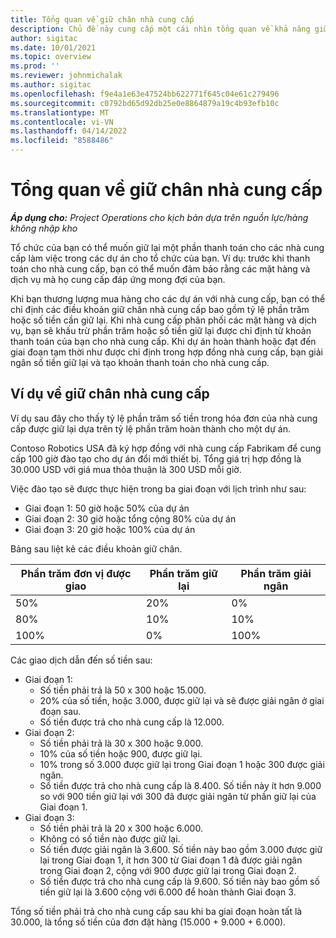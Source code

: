 ```yaml
---
title: Tổng quan về giữ chân nhà cung cấp
description: Chủ đề này cung cấp một cái nhìn tổng quan về khả năng giữ chân nhà cung cấp.
author: sigitac
ms.date: 10/01/2021
ms.topic: overview
ms.prod: ''
ms.reviewer: johnmichalak
ms.author: sigitac
ms.openlocfilehash: f9e4a1e63e47524bb622771f645c04e61c279496
ms.sourcegitcommit: c0792bd65d92db25e0e8864879a19c4b93efb10c
ms.translationtype: MT
ms.contentlocale: vi-VN
ms.lasthandoff: 04/14/2022
ms.locfileid: "8588486"
---
```

# <a name="vendor-retention-overview"></a>Tổng quan về giữ chân nhà cung cấp

_**Áp dụng cho:** Project Operations cho kịch bản dựa trên nguồn lực/hàng không nhập kho_

Tổ chức của bạn có thể muốn giữ lại một phần thanh toán cho các nhà cung cấp làm việc trong các dự án cho tổ chức của bạn. Ví dụ: trước khi thanh toán cho nhà cung cấp, bạn có thể muốn đảm bảo rằng các mặt hàng và dịch vụ mà họ cung cấp đáp ứng mong đợi của bạn.

Khi bạn thương lượng mua hàng cho các dự án với nhà cung cấp, bạn có thể chỉ định các điều khoản giữ chân nhà cung cấp bao gồm tỷ lệ phần trăm hoặc số tiền cần giữ lại. Khi nhà cung cấp phân phối các mặt hàng và dịch vụ, bạn sẽ khấu trừ phần trăm hoặc số tiền giữ lại được chỉ định từ khoản thanh toán của bạn cho nhà cung cấp. Khi dự án hoàn thành hoặc đạt đến giai đoạn tạm thời như được chỉ định trong hợp đồng nhà cung cấp, bạn giải ngân số tiền giữ lại và tạo khoản thanh toán cho nhà cung cấp.

## <a name="vendor-retention-example"></a>Ví dụ về giữ chân nhà cung cấp

Ví dụ sau đây cho thấy tỷ lệ phần trăm số tiền trong hóa đơn của nhà cung cấp được giữ lại dựa trên tỷ lệ phần trăm hoàn thành cho một dự án.

Contoso Robotics USA đã ký hợp đồng với nhà cung cấp Fabrikam để cung cấp 100 giờ đào tạo cho dự án đổi mới thiết bị. Tổng giá trị hợp đồng là 30.000 USD với giá mua thỏa thuận là 300 USD mỗi giờ.

Việc đào tạo sẽ được thực hiện trong ba giai đoạn với lịch trình như sau:

- Giai đoạn 1: 50 giờ hoặc 50% của dự án
- Giai đoạn 2: 30 giờ hoặc tổng cộng 80% của dự án
- Giai đoạn 3: 20 giờ hoặc 100% của dự án

Bảng sau liệt kê các điều khoản giữ chân.

| **Phần trăm đơn vị được giao** | **Phần trăm giữ lại** | **Phần trăm giải ngân** |
| --- | --- | --- |
| 50% | 20% | 0% |
| 80% | 10% | 10% |
| 100% | 0% | 100% |

Các giao dịch dẫn đến số tiền sau:

- Giai đoạn 1:
  - Số tiền phải trả là 50 x 300 hoặc 15.000.
  - 20% của số tiền, hoặc 3.000, được giữ lại và sẽ được giải ngân ở giai đoạn sau.
  - Số tiền được trả cho nhà cung cấp là 12.000.
- Giai đoạn 2:
  - Số tiền phải trả là 30 x 300 hoặc 9.000.
  - 10% của số tiền hoặc 900, được giữ lại.
  - 10% trong số 3.000 được giữ lại trong Giai đoạn 1 hoặc 300 được giải ngân.
  - Số tiền được trả cho nhà cung cấp là 8.400. Số tiền này ít hơn 9.000 so với 900 tiền giữ lại với 300 đã được giải ngân từ phần giữ lại của Giai đoạn 1.
- Giai đoạn 3:
  - Số tiền phải trả là 20 x 300 hoặc 6.000.
  - Không có số tiền nào được giữ lại.
  - Số tiền được giải ngân là 3.600. Số tiền này bao gồm 3.000 được giữ lại trong Giai đoạn 1, ít hơn 300 từ Giai đoạn 1 đã được giải ngân trong Giai đoạn 2, cộng với 900 được giữ lại trong Giai đoạn 2.
  - Số tiền được trả cho nhà cung cấp là 9.600. Số tiền này bao gồm số tiền giữ lại là 3.600 cộng với 6.000 để hoàn thành Giai đoạn 3.

Tổng số tiền phải trả cho nhà cung cấp sau khi ba giai đoạn hoàn tất là 30.000, là tổng số tiền của đơn đặt hàng (15.000 + 9.000 + 6.000).

